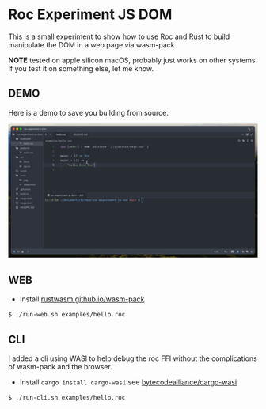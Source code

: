 # Roc Experiment JS DOM

This is a small experiment to show how to use Roc and Rust to build manipulate the DOM in a web page via wasm-pack.

**NOTE** tested on apple silicon macOS, probably just works on other systems. If you test it on something else, let me know.

## DEMO

Here is a demo to save you building from source.

![demo](/demo.gif)

## WEB

- install [rustwasm.github.io/wasm-pack](https://rustwasm.github.io/wasm-pack/installer/)

```sh
$ ./run-web.sh examples/hello.roc
```

## CLI

I added a cli using WASI to help debug the roc FFI without the complications of wasm-pack and the browser.

- install `cargo install cargo-wasi` see [bytecodealliance/cargo-wasi](https://github.com/bytecodealliance/cargo-wasi)

```sh
$ ./run-cli.sh examples/hello.roc
```
